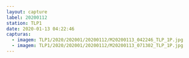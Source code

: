 ```yaml
---
layout: capture
label: 20200112
station: TLP1
date: 2020-01-13 04:22:46
capturas:
  - imagem: TLP1/2020/202001/20200112/M20200113_042246_TLP_1P.jpg
  - imagem: TLP1/2020/202001/20200112/M20200113_071302_TLP_1P.jpg
---
```


